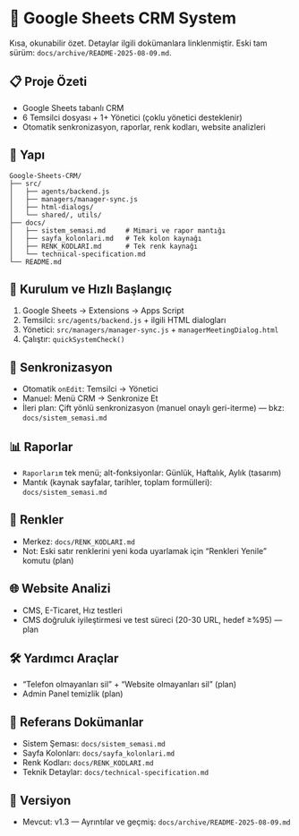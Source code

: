 # 🏢 Google Sheets CRM System

Kısa, okunabilir özet. Detaylar ilgili dokümanlara linklenmiştir. Eski tam sürüm: `docs/archive/README-2025-08-09.md`.

## 📋 Proje Özeti
- Google Sheets tabanlı CRM
- 6 Temsilci dosyası + 1+ Yönetici (çoklu yönetici desteklenir)  
- Otomatik senkronizasyon, raporlar, renk kodları, website analizleri

## 📁 Yapı
```
Google-Sheets-CRM/
├── src/
│   ├── agents/backend.js
│   ├── managers/manager-sync.js
│   ├── html-dialogs/
│   └── shared/, utils/
├── docs/
│   ├── sistem_semasi.md     # Mimari ve rapor mantığı
│   ├── sayfa_kolonlari.md   # Tek kolon kaynağı
│   ├── RENK_KODLARI.md      # Tek renk kaynağı
│   └── technical-specification.md
└── README.md
```

## 🚀 Kurulum ve Hızlı Başlangıç
1) Google Sheets → Extensions → Apps Script
2) Temsilci: `src/agents/backend.js` + ilgili HTML dialogları
3) Yönetici: `src/managers/manager-sync.js` + `managerMeetingDialog.html`
4) Çalıştır: `quickSystemCheck()`

## 🔄 Senkronizasyon
- Otomatik `onEdit`: Temsilci → Yönetici
- Manuel: Menü CRM → Senkronize Et
- İleri plan: Çift yönlü senkronizasyon (manuel onaylı geri-iterme) — bkz: `docs/sistem_semasi.md`

## 📊 Raporlar
- `Raporlarım` tek menü; alt-fonksiyonlar: Günlük, Haftalık, Aylık (tasarım)  
- Mantık (kaynak sayfalar, tarihler, toplam formülleri): `docs/sistem_semasi.md`

## 🎨 Renkler
- Merkez: `docs/RENK_KODLARI.md`
- Not: Eski satır renklerini yeni koda uyarlamak için “Renkleri Yenile” komutu (plan)  

## 🌐 Website Analizi
- CMS, E-Ticaret, Hız testleri  
- CMS doğruluk iyileştirmesi ve test süreci (20-30 URL, hedef ≥%95) — plan  

## 🛠️ Yardımcı Araçlar
- “Telefon olmayanları sil” + “Website olmayanları sil” (plan)  
- Admin Panel temizlik (plan)

## 🧭 Referans Dokümanlar
- Sistem Şeması: `docs/sistem_semasi.md`
- Sayfa Kolonları: `docs/sayfa_kolonlari.md`
- Renk Kodları: `docs/RENK_KODLARI.md`
- Teknik Detaylar: `docs/technical-specification.md`

## 🔄 Versiyon
- Mevcut: v1.3 — Ayrıntılar ve geçmiş: `docs/archive/README-2025-08-09.md` 
